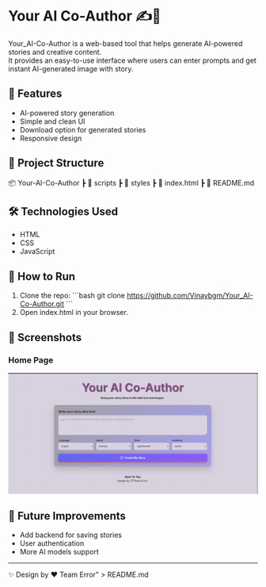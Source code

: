# Your AI Co-Author ✍️🤖

Your_AI-Co-Author is a web-based tool that helps generate AI-powered stories and creative content.  
It provides an easy-to-use interface where users can enter prompts and get instant AI-generated image with story.

## 🚀 Features
- AI-powered story generation  
- Simple and clean UI  
- Download option for generated stories  
- Responsive design  

## 📂 Project Structure
📦 Your-AI-Co-Author
 ┣ 📂 scripts
 ┣ 📂 styles
 ┣ 📜 index.html
 ┣ 📜 README.md

## 🛠️ Technologies Used
- HTML  
- CSS  
- JavaScript

## 🔧 How to Run
1. Clone the repo:
   \`\`\`bash
   git clone https://github.com/Vinaybgm/Your_AI-Co-Author.git
   \`\`\`
2. Open index.html in your browser.  

## 📸 Screenshots
### Home Page
![Screenshot](img1.png/)
 

## 📌 Future Improvements
- Add backend for saving stories  
- User authentication  
- More AI models support  

---

✨ Design by ❤️ Team Error" > README.md
